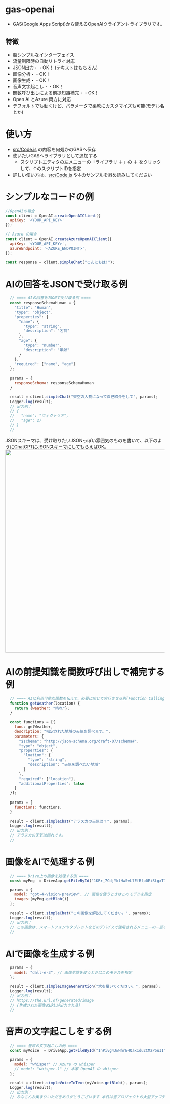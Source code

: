# gas-openai
- GAS(Google Apps Script)から使えるOpenAIクライアントライブラリです。

## 特徴
- 超シンプルなインターフェイス
- 流量制限時の自動リトライ対応
- JSON出力・・OK！ (テキストはもちろん)
- 画像分析・・OK！
- 画像生成・・OK！
- 音声文字起こし・・OK！
- 関数呼び出しによる前提知識補完・・OK！
- Open AI とAzure 両方に対応
- デフォルトでも動くけど、パラメータで柔軟にカスタマイズも可能(モデル名とか)

# 使い方
- [src/Code.js](src/Code.js) の内容を何処かのGASへ保存
- 使いたいGASへライブラリとして追加する
    - スクリプトエディタの左メニューの「ライブラリ ＋」の ＋ をクリックして、↑のスクリプトIDを指定
- 詳しい使い方は、[src/Code.js](src/Code.js) や↓のサンプルを斜め読みしてください

# シンプルなコードの例
```JavaScript
//OpenAIの場合
const client = OpenAI.createOpenAIClient({
  apiKey: '<YOUR_API_KEY>'
});

// Azure の場合
const client = OpenAI.createAzureOpenAIClient({
  apiKey: '<YOUR_API_KEY>',
  azureEndpoint: '<AZURE_ENDPOINT>',
});

const response = client.simpleChat("こんにちは!");
```

# AIの回答をJSONで受け取る例
```JavaScript
  // ==== AIの回答をJSONで受け取る例 ====
  const responseSchemaHuman = {
    "title": "Human",
    "type": "object",
    "properties": {
      "name": {
        "type": "string",
        "description": "名前"
      },
      "age": {
        "type": "number",
        "description": "年齢"
      }
    },
    "required": ["name", "age"]
  };
  
  params = {
    responseSchema: responseSchemaHuman
  }

  result = client.simpleChat("架空の人物になって自己紹介をして", params);
  Logger.log(result);
  // 出力例：
  // {
  //   "name": "ヴィクトリア",
  //   "age": 27
  // }
  //
```



JSONスキーマは、受け取りたいJSONっぽい雰囲気のものを書いて、以下のようにChatGPTにJSONスキーマにしてもらえばOK。  
<img width="640" src="https://github.com/terukusu/gas-openai/assets/205033/a4dafd55-007a-406f-b4b9-2cf960c295a8">

# AIの前提知識を関数呼び出しで補完する例
```JavaScript
  // ==== AIに利用可能な関数を伝えて、必要に応じて実行させる例(Function Calling機能) ====
  function getWeather(location) {
    return {weather: "晴れ"};
  }
  
  const functions = [{
    func: getWeather,
    description: "指定された地域の天気を調べます。",
    parameters: {
      "$schema": "http://json-schema.org/draft-07/schema#",
      "type": "object",
      "properties": {
        "loation": {
          "type": "string",
          "description": "天気を調べたい地域"
        }
      },
      "required": ["location"],
      "additionalProperties": false
    }
  }];
  
  params = {
    functions: functions,
  }
  
  result = client.simpleChat("アラスカの天気は？", params);
  Logger.log(result);
  // 出力例：
  // アラスカの天気は晴れです。
  //
````

# 画像をAIで処理する例
```JavaScript
  // ==== Drive上の画像を処理する例 ====
  const myPng  = DriveApp.getFileById("1KRr_7CdjYklHwSvL7EfRfp0EiStgxTIq");

  params = {
    model: "gpt-4-vision-preview", // 画像を使うときはこのモデルを指定
    images:[myPng.getBlob()]
  };

  result = client.simpleChat("この画像を解説してください。", params);
  Logger.log(result);
  // 出力例：
  // この画像は、スマートフォンやタブレットなどのデバイスで使用されるメニューの一部を示しています。画面の左側には、各メニュー項目のアイコンが表示されており、右側にはその項目の名前が書かれています。
  //
```

# AIで画像を生成する例
```JavaScript
  params = {
    model: "dall-e-3", // 画像生成を使うときはこのモデルを指定
  };

  result = client.simpleImageGeneration("犬を描いてください。", params);
  Logger.log(result);
  // 出力例：
  // https://the.url.of/generated/image
  // (生成された画像のURLが出力される）
  //
```

# 音声の文字起こしをする例
```JavaScript
  // ==== 音声の文字起こしの例 ====
  const myVoice  = DriveApp.getFileById("1nPivg4JwHhrE4Qax1du2CM2P5uIIY9Py");

  params = {
    model: "whisper" // Azure の whisper
    // model: "whisper-1" // 本家 OpenAI の whisper
  };

  result = client.simpleVoiceToText(myVoice.getBlob(), params);
  Logger.log(result);
  // 出力例：
  // みなさんお集まりいただきありがとうございます 本日は当プロジェクトの大型アップデートについて話し合いましょう
```

